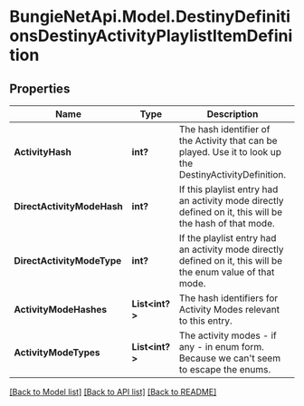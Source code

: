 # BungieNetApi.Model.DestinyDefinitionsDestinyActivityPlaylistItemDefinition
## Properties

Name | Type | Description | Notes
------------ | ------------- | ------------- | -------------
**ActivityHash** | **int?** | The hash identifier of the Activity that can be played. Use it to look up the DestinyActivityDefinition. | [optional] 
**DirectActivityModeHash** | **int?** | If this playlist entry had an activity mode directly defined on it, this will be the hash of that mode. | [optional] 
**DirectActivityModeType** | **int?** | If the playlist entry had an activity mode directly defined on it, this will be the enum value of that mode. | [optional] 
**ActivityModeHashes** | **List<int?>** | The hash identifiers for Activity Modes relevant to this entry. | [optional] 
**ActivityModeTypes** | **List<int?>** | The activity modes - if any - in enum form. Because we can&#39;t seem to escape the enums. | [optional] 

[[Back to Model list]](../README.md#documentation-for-models) [[Back to API list]](../README.md#documentation-for-api-endpoints) [[Back to README]](../README.md)

